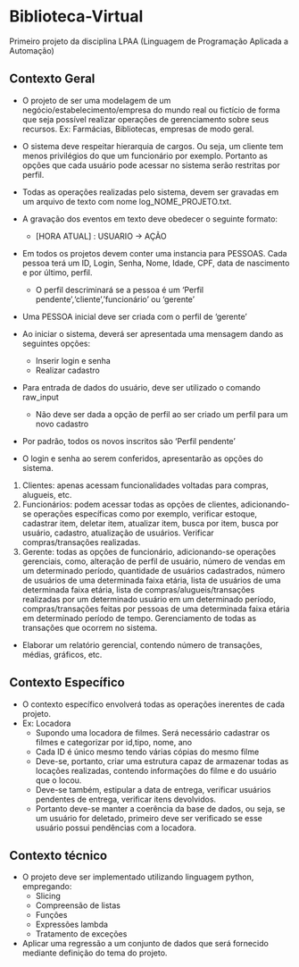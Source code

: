 # Biblioteca-Virtual
Primeiro projeto da disciplina LPAA (Linguagem de Programação Aplicada a Automação)

## Contexto Geral
* O projeto de ser uma modelagem de um negócio/estabelecimento/empresa do mundo real ou
fictício de forma que seja possível realizar operações de gerenciamento sobre seus recursos. Ex:
Farmácias, Bibliotecas, empresas de modo geral.
* O sistema deve respeitar hierarquia de cargos. Ou seja, um cliente tem menos privilégios do que
um funcionário por exemplo. Portanto as opções que cada usuário pode acessar no sistema serão
restritas por perfil.
* Todas as operações realizadas pelo sistema, devem ser gravadas em um arquivo de texto com
nome log_NOME_PROJETO.txt.
* A gravação dos eventos em texto deve obedecer o seguinte formato:
  * [HORA ATUAL] : USUARIO -&gt; AÇÃO

* Em todos os projetos devem conter uma instancia para PESSOAS. Cada pessoa terá um ID,
Login, Senha, Nome, Idade, CPF, data de nascimento e por último, perfil.
  * O perfil descriminará se a pessoa é um ‘Perfil pendente’,‘cliente’,’funcionário’ ou
‘gerente’

* Uma PESSOA inicial deve ser criada com o perfil de ‘gerente’
* Ao iniciar o sistema, deverá ser apresentada uma mensagem dando as seguintes opções:
  * Inserir login e senha
  * Realizar cadastro

* Para entrada de dados do usuário, deve ser utilizado o comando raw_input
  * Não deve ser dada a opção de perfil ao ser criado um perfil para um novo cadastro
* Por padrão, todos os novos inscritos são ‘Perfil pendente’
* O login e senha ao serem conferidos, apresentarão as opções do sistema.

1. Clientes: apenas acessam funcionalidades voltadas para compras, alugueis, etc.
2. Funcionários: podem acessar todas as opções de clientes, adicionando-se operações
específicas como por exemplo, verificar estoque, cadastrar item, deletar item, atualizar
item, busca por item, busca por usuário, cadastro, atualização de usuários. Verificar
compras/transações realizadas.
3. Gerente: todas as opções de funcionário, adicionando-se operações gerenciais, como,
alteração de perfil de usuário, número de vendas em um determinado período,
quantidade de usuários cadastrados, número de usuários de uma determinada faixa etária,
lista de usuários de uma determinada faixa etária, lista de compras/alugueis/transações
realizadas por um determinado usuário em um determinado período, compras/transações
feitas por pessoas de uma determinada faixa etária em determinado período de tempo.
Gerenciamento de todas as transações que ocorrem no sistema.

* Elaborar um relatório gerencial, contendo número de transações, médias,
gráficos, etc.



## Contexto Específico
* O contexto específico envolverá todas as operações inerentes de cada projeto.
* Ex: Locadora
    * Supondo uma locadora de filmes. Será necessário cadastrar os filmes e categorizar por
id,tipo, nome, ano
    * Cada ID é único mesmo tendo várias cópias do mesmo filme
    * Deve-se, portanto, criar uma estrutura capaz de armazenar todas as locações realizadas,
contendo informações do filme e do usuário que o locou.
    * Deve-se também, estipular a data de entrega, verificar usuários pendentes de entrega,
verificar itens devolvidos.
    * Portanto deve-se manter a coerência da base de dados, ou seja, se um usuário for deletado, primeiro deve ser verificado se esse usuário possui pendências com a locadora.
    
    
## Contexto técnico
* O projeto deve ser implementado utilizando linguagem python, empregando:
  * Slicing
  * Compreensão de listas
  * Funções
  * Expressões lambda
  * Tratamento de exceções
* Aplicar uma regressão a um conjunto de dados que será fornecido mediante definição do tema do
projeto.

